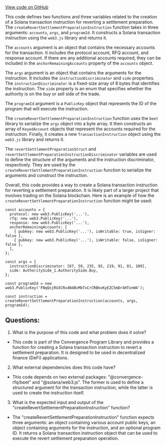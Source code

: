 [View code on GitHub](https://github.com/convergence-rfq/convergence-program-library/rfq/js/generated/instructions/revertSettlementPreparation.js)

This code defines two functions and three variables related to the creation of a Solana transaction instruction for reverting a settlement preparation. The `createRevertSettlementPreparationInstruction` function takes in three arguments: `accounts`, `args`, and `programId`. It constructs a Solana transaction instruction using the `web3.js` library and returns it. 

The `accounts` argument is an object that contains the necessary accounts for the transaction. It includes the protocol account, RFQ account, and response account. If there are any additional accounts required, they can be included in the `anchorRemainingAccounts` property of the `accounts` object. 

The `args` argument is an object that contains the arguments for the instruction. It includes the `instructionDiscriminator` and `side` properties. The `instructionDiscriminator` is a fixed-size array of 8 bytes that identifies the instruction. The `side` property is an enum that specifies whether the authority is on the buy or sell side of the trade. 

The `programId` argument is a `PublicKey` object that represents the ID of the program that will execute the instruction. 

The `createRevertSettlementPreparationInstruction` function uses the `beet` library to serialize the `args` object into a byte array. It then constructs an array of `KeyedAccount` objects that represent the accounts required for the instruction. Finally, it creates a new `TransactionInstruction` object using the `web3.js` library and returns it. 

The `revertSettlementPreparationStruct` and `revertSettlementPreparationInstructionDiscriminator` variables are used to define the structure of the arguments and the instruction discriminator, respectively. They are used by the `createRevertSettlementPreparationInstruction` function to serialize the arguments and construct the instruction. 

Overall, this code provides a way to create a Solana transaction instruction for reverting a settlement preparation. It is likely part of a larger project that involves trading on the Solana blockchain. Here is an example of how the `createRevertSettlementPreparationInstruction` function might be used:

```
const accounts = {
  protocol: new web3.PublicKey('...'),
  rfq: new web3.PublicKey('...'),
  response: new web3.PublicKey('...'),
  anchorRemainingAccounts: [
    { pubkey: new web3.PublicKey('...'), isWritable: true, isSigner: false },
    { pubkey: new web3.PublicKey('...'), isWritable: false, isSigner: false },
  ],
};

const args = {
  instructionDiscriminator: [67, 59, 235, 93, 219, 91, 81, 109],
  side: AuthoritySide_1.AuthoritySide.Buy,
};

const programId = new web3.PublicKey('FNqQsjRU3CRx4N4BvMbTxCrCRBkvKyEZC5mDr4HTxnW4');

const instruction = createRevertSettlementPreparationInstruction(accounts, args, programId);
```
## Questions: 
 1. What is the purpose of this code and what problem does it solve?
- This code is part of the Convergence Program Library and provides a function for creating a Solana transaction instruction to revert a settlement preparation. It is designed to be used in decentralized finance (DeFi) applications.

2. What external dependencies does this code have?
- This code depends on two external packages: "@convergence-rfq/beet" and "@solana/web3.js". The former is used to define a structured argument for the transaction instruction, while the latter is used to create the instruction itself.

3. What is the expected input and output of the "createRevertSettlementPreparationInstruction" function?
- The "createRevertSettlementPreparationInstruction" function expects three arguments: an object containing various account public keys, an object containing arguments for the instruction, and an optional program ID. It returns a Solana transaction instruction object that can be used to execute the revert settlement preparation operation.